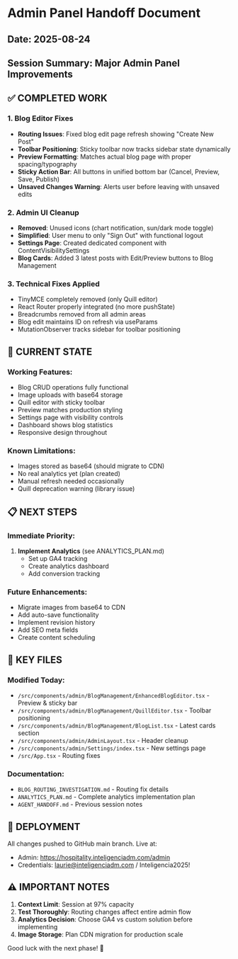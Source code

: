 # Admin Panel Handoff Document
## Date: 2025-08-24
## Session Summary: Major Admin Panel Improvements

## ✅ COMPLETED WORK

### 1. Blog Editor Fixes
- **Routing Issues**: Fixed blog edit page refresh showing "Create New Post"
- **Toolbar Positioning**: Sticky toolbar now tracks sidebar state dynamically
- **Preview Formatting**: Matches actual blog page with proper spacing/typography
- **Sticky Action Bar**: All buttons in unified bottom bar (Cancel, Preview, Save, Publish)
- **Unsaved Changes Warning**: Alerts user before leaving with unsaved edits

### 2. Admin UI Cleanup
- **Removed**: Unused icons (chart notification, sun/dark mode toggle)
- **Simplified**: User menu to only "Sign Out" with functional logout
- **Settings Page**: Created dedicated component with ContentVisibilitySettings
- **Blog Cards**: Added 3 latest posts with Edit/Preview buttons to Blog Management

### 3. Technical Fixes Applied
- TinyMCE completely removed (only Quill editor)
- React Router properly integrated (no more pushState)
- Breadcrumbs removed from all admin areas
- Blog edit maintains ID on refresh via useParams
- MutationObserver tracks sidebar for toolbar positioning

## 🔧 CURRENT STATE

### Working Features:
- Blog CRUD operations fully functional
- Image uploads with base64 storage
- Quill editor with sticky toolbar
- Preview matches production styling
- Settings page with visibility controls
- Dashboard shows blog statistics
- Responsive design throughout

### Known Limitations:
- Images stored as base64 (should migrate to CDN)
- No real analytics yet (plan created)
- Manual refresh needed occasionally
- Quill deprecation warning (library issue)

## 📋 NEXT STEPS

### Immediate Priority:
1. **Implement Analytics** (see ANALYTICS_PLAN.md)
   - Set up GA4 tracking
   - Create analytics dashboard
   - Add conversion tracking

### Future Enhancements:
- Migrate images from base64 to CDN
- Add auto-save functionality
- Implement revision history
- Add SEO meta fields
- Create content scheduling

## 📁 KEY FILES

### Modified Today:
- `/src/components/admin/BlogManagement/EnhancedBlogEditor.tsx` - Preview & sticky bar
- `/src/components/admin/BlogManagement/QuillEditor.tsx` - Toolbar positioning
- `/src/components/admin/BlogManagement/BlogList.tsx` - Latest cards section
- `/src/components/admin/AdminLayout.tsx` - Header cleanup
- `/src/components/admin/Settings/index.tsx` - New settings page
- `/src/App.tsx` - Routing fixes

### Documentation:
- `BLOG_ROUTING_INVESTIGATION.md` - Routing fix details
- `ANALYTICS_PLAN.md` - Complete analytics implementation plan
- `AGENT_HANDOFF.md` - Previous session notes

## 🚀 DEPLOYMENT

All changes pushed to GitHub main branch. Live at:
- Admin: https://hospitality.inteligenciadm.com/admin
- Credentials: laurie@inteligenciadm.com / Inteligencia2025!

## ⚠️ IMPORTANT NOTES

1. **Context Limit**: Session at 97% capacity
2. **Test Thoroughly**: Routing changes affect entire admin flow
3. **Analytics Decision**: Choose GA4 vs custom solution before implementing
4. **Image Storage**: Plan CDN migration for production scale

Good luck with the next phase! 🎯
